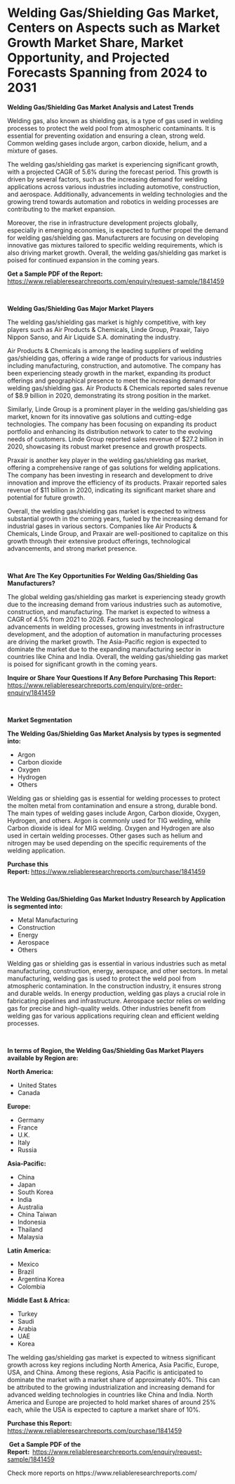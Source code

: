 <p><h1>Welding Gas/Shielding Gas Market, Centers on Aspects such as Market Growth Market Share, Market Opportunity, and Projected Forecasts Spanning from 2024 to 2031</h1></p><p><strong>Welding Gas/Shielding Gas Market Analysis and Latest Trends</strong></p>
<p><p>Welding gas, also known as shielding gas, is a type of gas used in welding processes to protect the weld pool from atmospheric contaminants. It is essential for preventing oxidation and ensuring a clean, strong weld. Common welding gases include argon, carbon dioxide, helium, and a mixture of gases.</p><p>The welding gas/shielding gas market is experiencing significant growth, with a projected CAGR of 5.6% during the forecast period. This growth is driven by several factors, such as the increasing demand for welding applications across various industries including automotive, construction, and aerospace. Additionally, advancements in welding technologies and the growing trend towards automation and robotics in welding processes are contributing to the market expansion.</p><p>Moreover, the rise in infrastructure development projects globally, especially in emerging economies, is expected to further propel the demand for welding gas/shielding gas. Manufacturers are focusing on developing innovative gas mixtures tailored to specific welding requirements, which is also driving market growth. Overall, the welding gas/shielding gas market is poised for continued expansion in the coming years.</p></p>
<p><strong>Get a Sample PDF of the Report:&nbsp;</strong> <a href="https://www.reliableresearchreports.com/enquiry/request-sample/1841459">https://www.reliableresearchreports.com/enquiry/request-sample/1841459</a></p>
<p>&nbsp;</p>
<p><strong>Welding Gas/Shielding Gas Major Market Players</strong></p>
<p><p>The welding gas/shielding gas market is highly competitive, with key players such as Air Products & Chemicals, Linde Group, Praxair, Taiyo Nippon Sanso, and Air Liquide S.A. dominating the industry. </p><p>Air Products & Chemicals is among the leading suppliers of welding gas/shielding gas, offering a wide range of products for various industries including manufacturing, construction, and automotive. The company has been experiencing steady growth in the market, expanding its product offerings and geographical presence to meet the increasing demand for welding gas/shielding gas. Air Products & Chemicals reported sales revenue of $8.9 billion in 2020, demonstrating its strong position in the market.</p><p>Similarly, Linde Group is a prominent player in the welding gas/shielding gas market, known for its innovative gas solutions and cutting-edge technologies. The company has been focusing on expanding its product portfolio and enhancing its distribution network to cater to the evolving needs of customers. Linde Group reported sales revenue of $27.2 billion in 2020, showcasing its robust market presence and growth prospects.</p><p>Praxair is another key player in the welding gas/shielding gas market, offering a comprehensive range of gas solutions for welding applications. The company has been investing in research and development to drive innovation and improve the efficiency of its products. Praxair reported sales revenue of $11 billion in 2020, indicating its significant market share and potential for future growth.</p><p>Overall, the welding gas/shielding gas market is expected to witness substantial growth in the coming years, fueled by the increasing demand for industrial gases in various sectors. Companies like Air Products & Chemicals, Linde Group, and Praxair are well-positioned to capitalize on this growth through their extensive product offerings, technological advancements, and strong market presence.</p></p>
<p>&nbsp;</p>
<p><strong>What Are The Key Opportunities For Welding Gas/Shielding Gas Manufacturers?</strong></p>
<p><p>The global welding gas/shielding gas market is experiencing steady growth due to the increasing demand from various industries such as automotive, construction, and manufacturing. The market is expected to witness a CAGR of 4.5% from 2021 to 2026. Factors such as technological advancements in welding processes, growing investments in infrastructure development, and the adoption of automation in manufacturing processes are driving the market growth. The Asia-Pacific region is expected to dominate the market due to the expanding manufacturing sector in countries like China and India. Overall, the welding gas/shielding gas market is poised for significant growth in the coming years.</p></p>
<p><strong>Inquire or Share Your Questions If Any Before Purchasing This Report:</strong> <a href="https://www.reliableresearchreports.com/enquiry/pre-order-enquiry/1841459">https://www.reliableresearchreports.com/enquiry/pre-order-enquiry/1841459</a></p>
<p>&nbsp;</p>
<p><strong>Market Segmentation</strong></p>
<p><strong>The Welding Gas/Shielding Gas Market Analysis by types is segmented into:</strong></p>
<p><ul><li>Argon</li><li>Carbon dioxide</li><li>Oxygen</li><li>Hydrogen</li><li>Others</li></ul></p>
<p><p>Welding gas or shielding gas is essential for welding processes to protect the molten metal from contamination and ensure a strong, durable bond. The main types of welding gases include Argon, Carbon dioxide, Oxygen, Hydrogen, and others. Argon is commonly used for TIG welding, while Carbon dioxide is ideal for MIG welding. Oxygen and Hydrogen are also used in certain welding processes. Other gases such as helium and nitrogen may be used depending on the specific requirements of the welding application.</p></p>
<p><strong>Purchase this Report:&nbsp;</strong><a href="https://www.reliableresearchreports.com/purchase/1841459">https://www.reliableresearchreports.com/purchase/1841459</a></p>
<p>&nbsp;</p>
<p><strong>The Welding Gas/Shielding Gas Market Industry Research by Application is segmented into:</strong></p>
<p><ul><li>Metal Manufacturing</li><li>Construction</li><li>Energy</li><li>Aerospace</li><li>Others</li></ul></p>
<p><p>Welding gas or shielding gas is essential in various industries such as metal manufacturing, construction, energy, aerospace, and other sectors. In metal manufacturing, welding gas is used to protect the weld pool from atmospheric contamination. In the construction industry, it ensures strong and durable welds. In energy production, welding gas plays a crucial role in fabricating pipelines and infrastructure. Aerospace sector relies on welding gas for precise and high-quality welds. Other industries benefit from welding gas for various applications requiring clean and efficient welding processes.</p></p>
<p>&nbsp;</p>
<p><strong>In terms of Region, the Welding Gas/Shielding Gas Market Players available by Region are:</strong></p>
<p>
    <p> <strong> North America: </strong>
        <ul>
            <li>United States</li>
            <li>Canada</li>
        </ul>
        </p> 
    <p> <strong> Europe: </strong>
        <ul>
            <li>Germany</li>
            <li>France</li>
            <li>U.K.</li>
            <li>Italy</li>
            <li>Russia</li>
        </ul>
        </p> 
    <p> <strong> Asia-Pacific: </strong>
        <ul>
            <li>China</li>
            <li>Japan</li>
            <li>South Korea</li>
            <li>India</li>
            <li>Australia</li>
            <li>China Taiwan</li>
            <li>Indonesia</li>
            <li>Thailand</li>
            <li>Malaysia</li>
        </ul>
        </p> 
    <p> <strong> Latin America: </strong>
        <ul>
            <li>Mexico</li>
            <li>Brazil</li>
            <li>Argentina Korea</li>
            <li>Colombia</li>
        </ul>
        </p> 
    <p> <strong> Middle East & Africa: </strong>
        <ul>
            <li>Turkey</li>
            <li>Saudi</li>
            <li>Arabia</li>
            <li>UAE</li>
            <li>Korea</li>
        </ul>
    </p>
    </p>
<p><p>The welding gas/shielding gas market is expected to witness significant growth across key regions including North America, Asia Pacific, Europe, USA, and China. Among these regions, Asia Pacific is anticipated to dominate the market with a market share of approximately 40%. This can be attributed to the growing industrialization and increasing demand for advanced welding technologies in countries like China and India. North America and Europe are projected to hold market shares of around 25% each, while the USA is expected to capture a market share of 10%.</p></p>
<p><strong>Purchase this Report: </strong><a href="https://www.reliableresearchreports.com/purchase/1841459">https://www.reliableresearchreports.com/purchase/1841459</a></p>
<p>&nbsp;<strong>Get a Sample PDF of the Report:&nbsp;&nbsp;</strong><a href="https://www.reliableresearchreports.com/enquiry/request-sample/1841459">https://www.reliableresearchreports.com/enquiry/request-sample/1841459</a></p>
<p><strong></strong></p>
<p>Check more reports on https://www.reliableresearchreports.com/</p>
